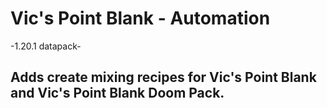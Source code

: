 # Vic's Point Blank - Automation
-1.20.1 datapack-
## Adds create mixing recipes for Vic's Point Blank and Vic's Point Blank Doom Pack.
